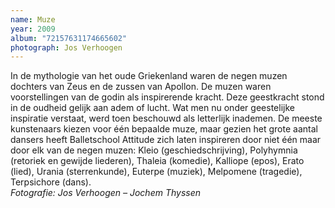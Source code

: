 ```yaml
---
name: Muze
year: 2009
album: "72157631174665602"
photograph: Jos Verhoogen
---
```

In de mythologie van het oude Griekenland waren de negen muzen dochters van Zeus en de zussen van Apollon. De muzen waren voorstellingen van de godin als inspirerende kracht. Deze geestkracht stond in de oudheid gelijk aan adem of lucht. Wat men nu onder geestelijke inspiratie verstaat, werd toen beschouwd als letterlijk inademen. De meeste kunstenaars kiezen voor één bepaalde muze, maar gezien het grote aantal dansers heeft Balletschool Attitude zich laten inspireren door niet één maar door elk van de negen muzen: Kleio (geschiedschrijving), Polyhymnia (retoriek en gewijde liederen), Thaleia (komedie), Kalliope (epos), Erato (lied), Urania (sterrenkunde), Euterpe (muziek), Melpomene (tragedie), Terpsichore (dans).<br>*Fotografie: Jos Verhoogen – Jochem Thyssen*
